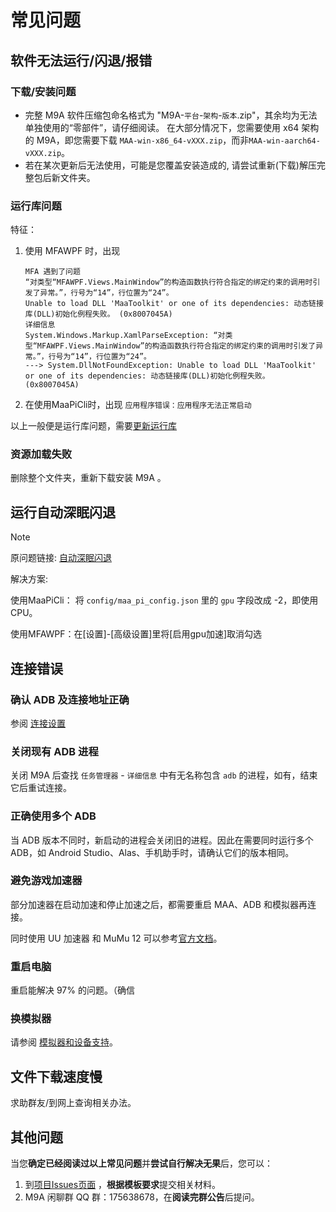 # 常见问题

## 软件无法运行/闪退/报错

### 下载/安装问题

- 完整 M9A 软件压缩包命名格式为 "M9A-`平台`-`架构`-`版本`.zip"，其余均为无法单独使用的“零部件”，请仔细阅读。
  在大部分情况下，您需要使用 x64 架构的 M9A，即您需要下载 `MAA-win-x86_64-vXXX.zip`，而非`MAA-win-aarch64-vXXX.zip`。
- 若在某次更新后无法使用，可能是您覆盖安装造成的, 请尝试重新(下载)解压完整包后新文件夹。

### 运行库问题

特征：

1. 使用 MFAWPF 时，出现

    ```plaintext
    MFA 遇到了问题
    “对类型“MFAWPF.Views.MainWindow”的构造函数执行符合指定的绑定约束的调用时引发了异常。”，行号为“14”，行位置为“24”。
    Unable to load DLL 'MaaToolkit' or one of its dependencies: 动态链接库(DLL)初始化例程失败。 (0x8007045A)
    详细信息
    System.Windows.Markup.XamlParseException: “对类型“MFAWPF.Views.MainWindow”的构造函数执行符合指定的绑定约束的调用时引发了异常。”，行号为“14”，行位置为“24”。
    ---> System.DllNotFoundException: Unable to load DLL 'MaaToolkit' or one of its dependencies: 动态链接库(DLL)初始化例程失败。 (0x8007045A)
    ```

2. 在使用MaaPiCli时，出现 `应用程序错误：应用程序无法正常启动`

以上一般便是运行库问题，需要[更新运行库](./新手上路.md#2-安装运行库)

### 资源加载失败

删除整个文件夹，重新下载安装 M9A 。

## 运行自动深眠闪退

> [!NOTE]
>
> 原问题链接: [自动深眠闪退](https://github.com/MaaXYZ/M9A/issues/242)
>
> 解决方案:
>
> 使用MaaPiCli： 将 `config/maa_pi_config.json` 里的 `gpu` 字段改成 -2，即使用 CPU。
>
> 使用MFAWPF：在[设置]-[高级设置]里将[启用gpu加速]取消勾选

## 连接错误

### 确认 ADB 及连接地址正确

参阅 [连接设置](./连接设置.md#连接设置)

### 关闭现有 ADB 进程

关闭 M9A 后查找 `任务管理器` - `详细信息` 中有无名称包含 `adb` 的进程，如有，结束它后重试连接。

### 正确使用多个 ADB

当 ADB 版本不同时，新启动的进程会关闭旧的进程。因此在需要同时运行多个 ADB，如 Android Studio、Alas、手机助手时，请确认它们的版本相同。

### 避免游戏加速器

部分加速器在启动加速和停止加速之后，都需要重启 MAA、ADB 和模拟器再连接。

同时使用 UU 加速器 和 MuMu 12 可以参考[官方文档](https://mumu.163.com/help/20240321/35047_1144608.html)。

### 重启电脑

重启能解决 97% 的问题。（确信

### 换模拟器

请参阅 [模拟器和设备支持](https://maa.plus/docs/zh-cn/manual/device/)。

## 文件下载速度慢

求助群友/到网上查询相关办法。

## 其他问题

当您**确定已经阅读过以上常见问题**并**尝试自行解决无果**后，您可以：

1. 到[项目Issues页面](https://github.com/MaaXYZ/M9A/issues) ，**根据模板要求**提交相关材料。
2. M9A 闲聊群 QQ 群：175638678，在**阅读完群公告**后提问。
